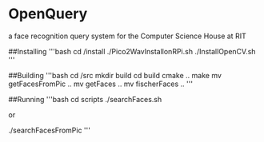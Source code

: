 # OpenQuery
a face recognition query system for the Computer Science House at RIT 

##Installing 
'''bash
cd /install
./Pico2WavInstallonRPi.sh
./InstallOpenCV.sh 
'''

##Building 
'''bash
cd /src
mkdir build
cd build 
cmake ..
make 
mv getFacesFromPic ..
mv getFaces ..
mv fischerFaces ..
'''

##Running
'''bash
cd scripts
./searchFaces.sh

or

./searchFacesFromPic
'''
